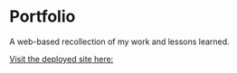 # Portfolio

A web-based recollection of my work and lessons learned.

[Visit the deployed site here:](insertlinkhere)
